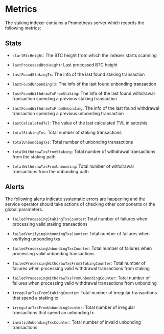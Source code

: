 # Metrics

The staking indexer contains a Prometheus server which records the following 
metrics:

## Stats

* `startBtcHeight`: The BTC height from which the indexer starts scanning

* `lastProcessedBtcHeight`: Last processed BTC height

* `lastFoundStakingTx`: The info of the last found staking transaction 

* `lastFoundUnbondingTx`: The info of the last found unbonding transaction 

* `lastFoundWithdrawTxFromStaking`: The info of the last found withdrawal
  transaction spending a previous staking transaction 

* `lastFoundWithdrawTxFromUnbonding`: The info of the last found withdrawal 
  transaction spending a previous unbonding transaction
 
* `lastCalculatedTvl`: The value of the last calculated TVL in satoshis

* `totalStakingTxs`: Total number of staking transactions

* `totalUnbondingTxs`: Total number of unbonding transactions

* `totalWithdrawTxsFromStaking`: Total number of withdrawal transactions from 
  the staking path

* `totalWithdrawTxsFromUnbonding`: Total number of withdrawal transactions 
  from the unbonding path

## Alerts

The following alerts indicate systematic errors are happening and the
service operator should take actions of checking other components or the 
global parameters.

* `failedProcessingStakingTxsCounter`: Total number of failures when 
  processing valid staking transactions

* `failedVerifyingUnbondingTxsCounter`: Total number of failures when 
  verifying unbonding txs 

* `failedProcessingUnbondingTxsCounter`: Total number of failures when 
  processing valid unbonding transactions

* `failedProcessingWithdrawTxsFromStakingCounter`: Total number of failures 
  when processing valid withdrawal transactions from staking 

* `failedProcessingWithdrawTxsFromUnbondingCounter`: Total number of 
  failures when processing valid withdrawal transactions from unbonding

* `irregularTxsFromStakingCounter`: Total number of irregular transactions 
  that spend a staking tx

* `irregularTxsFromUnbondingCounter`: Total number of irregular transactions 
  that spend an unbonding tx

* `invalidUnbondingTxsCounter`: Total number of invalid unbonding transactions
